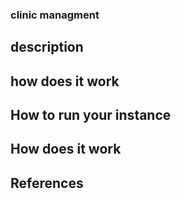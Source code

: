### clinic managment

## description

## how does it work

## How to run your instance

## How does it work
 
 ## References
 